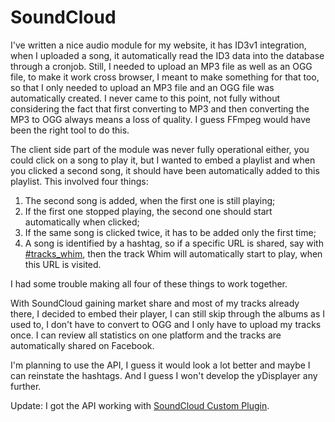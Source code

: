 # SoundCloud

I've written a nice audio module for my website, it has ID3v1 integration, when I uploaded a song, it automatically read the ID3 data into the database through a cronjob. Still, I needed to upload an MP3 file as well as an OGG file, to make it work cross browser, I meant to make something for that too, so that I only needed to upload an MP3 file and an OGG file was automatically created. I never came to this point, not fully without considering the fact that first converting to MP3 and then converting the MP3 to OGG always means a loss of quality. I guess FFmpeg would have been the right tool to do this.

The client side part of the module was never fully operational either, you could click on a song to play it, but I wanted to embed a playlist and when you clicked a second song, it should have been automatically added to this playlist. This involved four things:

1. The second song is added, when the first one is still playing;
2. If the first one stopped playing, the second one should start automatically when clicked;
3. If the same song is clicked twice, it has to be added only the first time;
4. A song is identified by a hashtag, so if a specific URL is shared, say with [#tracks_whim](https://swimmer.zone/#tracks_whim), then the track Whim will automatically start to play, when this URL is visited.

I had some trouble making all four of these things to work together.

With SoundCloud gaining market share and most of my tracks already there, I decided to embed their player, I can still skip through the albums as I used to, I don't have to convert to OGG and I only have to upload my tracks once. I can review all statistics on one platform and the tracks are automatically shared on Facebook.

I'm planning to use the API, I guess it would look a lot better and maybe I can reinstate the hashtags. And I guess I won't develop the yDisplayer any further.

Update: I got the API working with [SoundCloud Custom Plugin](https://github.com/soundcloud/soundcloud-custom-player).
